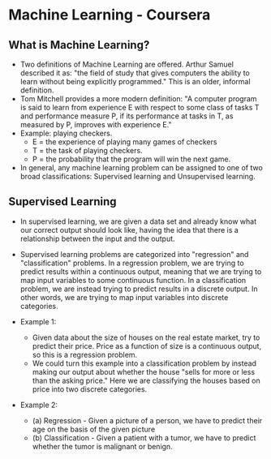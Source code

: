 # Machine Learning - Coursera
## What is Machine Learning?
- Two definitions of Machine Learning are offered. Arthur Samuel described it as: "the field of study that gives computers the ability to learn without being explicitly programmed." This is an older, informal definition.
- Tom Mitchell provides a more modern definition: "A computer program is said to learn from experience E with respect to some class of tasks T and performance measure P, if its performance at tasks in T, as measured by P, improves with experience E."
- Example: playing checkers.
  - E = the experience of playing many games of checkers
  - T = the task of playing checkers.
  - P = the probability that the program will win the next game.
- In general, any machine learning problem can be assigned to one of two broad classifications:
Supervised learning and Unsupervised learning.
## Supervised Learning
- In supervised learning, we are given a data set and already know what our correct output should look like, having the idea that there is a relationship between the input and the output.
- Supervised learning problems are categorized into "regression" and "classification" problems. In a regression problem, we are trying to predict results within a continuous output, meaning that we are trying to map input variables to some continuous function. In a classification problem, we are instead trying to predict results in a discrete output. In other words, we are trying to map input variables into discrete categories. 
- Example 1:
  - Given data about the size of houses on the real estate market, try to predict their price. Price as a function of size is a continuous output, so this is a regression problem.
  - We could turn this example into a classification problem by instead making our output about whether the house "sells for more or less than the asking price." Here we are classifying the houses based on price into two discrete categories.

- Example 2:
  - (a) Regression - Given a picture of a person, we have to predict their age on the basis of the given picture
  - (b) Classification - Given a patient with a tumor, we have to predict whether the tumor is malignant or benign. 
